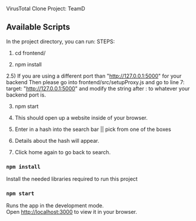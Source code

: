 VirusTotal Clone Project:
TeamD

## Available Scripts

In the project directory, you can run:
STEPS:

1. cd frontend/

2. npm install

2.5) If you are using a different port than "http://127.0.0.1:5000" for your backend
Then please go into frontend/src/setupProxy.js and go to line 7: target: "http://127.0.0.1:5000"
and modify the string after : to whatever your backend port is.

3. npm start

4. This should open up a website inside of your browser.

5. Enter in a hash into the search bar || pick from one of the boxes

6. Details about the hash will appear.

7. Click home again to go back to search.

### `npm install`

Install the needed libraries required to run this project

### `npm start`

Runs the app in the development mode.\
Open [http://localhost:3000](http://localhost:3000) to view it in your browser.
